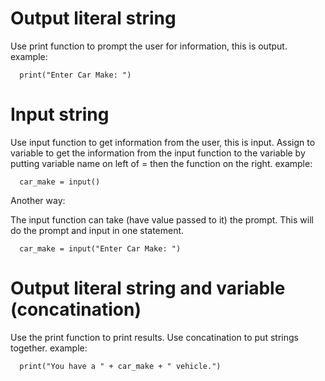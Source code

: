 
Output literal string
=
Use print function to prompt the user for information, this is output.
example:
```
  print("Enter Car Make: ")
```

Input string
=
Use input function to get information from the user, this is input.
Assign to variable to get the information from the input function to the variable by putting variable name on left of = then the function on the right. 
example:
```
  car_make = input()
```

Another way:

The input function can take (have value passed to it) the prompt.  This will do the prompt and input in one statement.
```
  car_make = input("Enter Car Make: ")
```

Output literal string and variable (concatination)
=
Use the print function to print results.  Use concatination to put strings together.
example:
```
  print("You have a " + car_make + " vehicle.")
```
